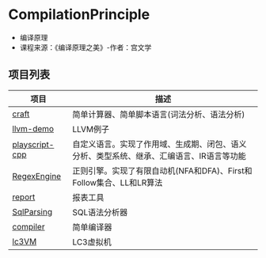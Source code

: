 # CompilationPrinciple
- 编译原理
- 课程来源：《编译原理之美》-作者：宫文学

## 项目列表
项目 | 描述 | 
-|-|
[craft](/craft/) | 简单计算器、简单脚本语言(词法分析、语法分析) |
[llvm-demo](/llvm-demo/) | LLVM例子 |
[playscript-cpp](/playscript-cpp/) | 自定义语言。实现了作用域、生成期、闭包、语义分析、类型系统、继承、汇编语言、IR语言等功能 |
[RegexEngine](/RegexEngine/)|正则引擎。实现了有限自动机(NFA和DFA)、First和Follow集合、LL和LR算法|
[report](/report/) |报表工具 |
[SqlParsing](/SqlParsing/) | SQL语法分析器 |
[compiler](/compiler/) | 简单编译器 |
[lc3VM](/lc3VM/) | LC3虚拟机 |
